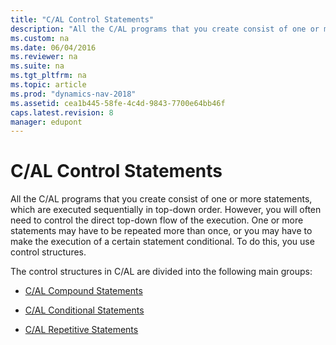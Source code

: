 ```yaml
---
title: "C/AL Control Statements"
description: "All the C/AL programs that you create consist of one or more statements, which are executed sequentially in top-down order. They are divided into 3 main groups."
ms.custom: na
ms.date: 06/04/2016
ms.reviewer: na
ms.suite: na
ms.tgt_pltfrm: na
ms.topic: article
ms.prod: "dynamics-nav-2018"
ms.assetid: cea1b445-58fe-4c4d-9843-7700e64bb46f
caps.latest.revision: 8
manager: edupont
---
```

# C/AL Control Statements
All the C/AL programs that you create consist of one or more statements, which are executed sequentially in top-down order. However, you will often need to control the direct top-down flow of the execution. One or more statements may have to be repeated more than once, or you may have to make the execution of a certain statement conditional. To do this, you use control structures.  
  
 The control structures in C/AL are divided into the following main groups:  
  
-   [C/AL Compound Statements](C-AL-Compound-Statements.md)  
  
-   [C/AL Conditional Statements](C-AL-Conditional-Statements.md)  
  
-   [C/AL Repetitive Statements](C-AL-Repetitive-Statements.md)